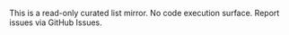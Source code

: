 This is a read-only curated list mirror. No code execution surface.
Report issues via GitHub Issues.
